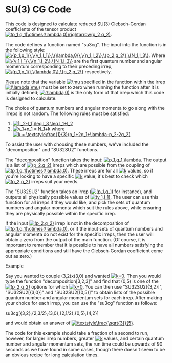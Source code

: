 # SU(3) CG Code

This code is designed to calculate reduced SU(3) Clebsch-Gordan coefficients of the tensor product <a href="https://www.codecogs.com/eqnedit.php?latex=(p_1,q_1)\otimes(\lambda,0)\rightarrow(p_2,q_2)" target="_blank"><img src="https://latex.codecogs.com/gif.latex?(p_1,q_1)\otimes(\lambda,0)\rightarrow(p_2,q_2)" title="(p_1,q_1)\otimes(\lambda,0)\rightarrow(p_2,q_2)" /></a>. 

The code defines a function named "su3cg". The input into the function is in the following style: <a href="https://www.codecogs.com/eqnedit.php?latex=\{p_1,q_1\},\{v_1,I_1\},\{\lambda,0\},\{n_1,I_2\},\{p_2,q_2\},\{N_1,I_3\}" target="_blank"><img src="https://latex.codecogs.com/gif.latex?\{p_1,q_1\},\{v_1,I_1\},\{\lambda,0\},\{n_1,I_2\},\{p_2,q_2\},\{N_1,I_3\}" title="\{p_1,q_1\},\{v_1,I_1\},\{\lambda,0\},\{n_1,I_2\},\{p_2,q_2\},\{N_1,I_3\}" /></a>. Where <a href="https://www.codecogs.com/eqnedit.php?latex=\{v_1,I_1\},\{n_1,I_2\},\{N_1,I_3\}" target="_blank"><img src="https://latex.codecogs.com/gif.latex?\{v_1,I_1\},\{n_1,I_2\},\{N_1,I_3\}" title="\{v_1,I_1\},\{n_1,I_2\},\{N_1,I_3\}" /></a> are the first quantum number and angular momentum corresponding to their preceding irrep, <a href="https://www.codecogs.com/eqnedit.php?latex=\{p_1,q_1\},\{\lambda,0\},\{p_2,q_2\}" target="_blank"><img src="https://latex.codecogs.com/gif.latex?\{p_1,q_1\},\{\lambda,0\},\{p_2,q_2\}" title="\{p_1,q_1\},\{lambda,0\},\{p_2,q_2\}" /></a> respectively. 

Please note that the variable <a href="https://www.codecogs.com/eqnedit.php?latex=\mu" target="_blank"><img src="https://latex.codecogs.com/gif.latex?\mu" title="\mu" /></a> specified in the function within the irrep <a href="https://www.codecogs.com/eqnedit.php?latex=(\lambda,\mu)" target="_blank"><img src="https://latex.codecogs.com/gif.latex?(\lambda,\mu)" title="(\lambda,\mu)" /></a> must be set to zero when running the function after it is initially defined; <a href="https://www.codecogs.com/eqnedit.php?latex=(\lambda,0)" target="_blank"><img src="https://latex.codecogs.com/gif.latex?(\lambda,0)" title="(\lambda,0)" /></a> is the only form of that irrep which this code is designed to calculate.

The choice of quantum numbers and angular momenta to go along with the irreps is not random. The following rules must be satisfied:

1. <a href="https://www.codecogs.com/eqnedit.php?latex=|I_2-I_1|\leq&space;I_3&space;\leq&space;I_1&plus;I_2" target="_blank"><img src="https://latex.codecogs.com/gif.latex?|I_2-I_1|\leq&space;I_3&space;\leq&space;I_1&plus;I_2" title="|I_2-I_1|\leq I_3 \leq I_1+I_2" /></a>
2. <a href="https://www.codecogs.com/eqnedit.php?latex=v_1&plus;n_1&space;=&space;N_1&plus;k" target="_blank"><img src="https://latex.codecogs.com/gif.latex?v_1&plus;n_1&space;=&space;N_1&plus;k" title="v_1+n_1 = N_1+k" /></a> where <a href="https://www.codecogs.com/eqnedit.php?latex=k&space;=&space;\textstyle\frac{1}{3}(p_1&plus;2q_1&plus;\lambda-p_2-2q_2)" target="_blank"><img src="https://latex.codecogs.com/gif.latex?k&space;=&space;\textstyle\frac{1}{3}(p_1&plus;2q_1&plus;\lambda-p_2-2q_2)" title="k = \textstyle\frac{1}{3}(p_1+2q_1+\lambda-p_2-2q_2)" /></a>

To assist the user with choosing these numbers, we've included the "decomposition" and "SU32SU2" functions.

The "decomposition" function takes the input: <a href="https://www.codecogs.com/eqnedit.php?latex=p_1,q_1,\lambda" target="_blank"><img src="https://latex.codecogs.com/gif.latex?p_1,q_1,\lambda" title="p_1,q_1,\lambda" /></a>. The output is a list of <a href="https://www.codecogs.com/eqnedit.php?latex=(p_2,q_2)" target="_blank"><img src="https://latex.codecogs.com/gif.latex?(p_2,q_2)" title="(p_2,q_2)" /></a> irreps which are possible from the coupling of <a href="https://www.codecogs.com/eqnedit.php?latex=(p_1,q_1)\otimes(\lambda,0)" target="_blank"><img src="https://latex.codecogs.com/gif.latex?(p_1,q_1)\otimes(\lambda,0)" title="(p_1,q_1)\otimes(\lambda,0)" /></a>. These irreps are for all <a href="https://www.codecogs.com/eqnedit.php?latex=k" target="_blank"><img src="https://latex.codecogs.com/gif.latex?k" title="k" /></a> values, so if you're looking to have a specific <a href="https://www.codecogs.com/eqnedit.php?latex=k" target="_blank"><img src="https://latex.codecogs.com/gif.latex?k" title="k" /></a> value, it's best to check which <a href="https://www.codecogs.com/eqnedit.php?latex=(p_2,q_2)" target="_blank"><img src="https://latex.codecogs.com/gif.latex?(p_2,q_2)" title="(p_2,q_2)" /></a> irreps suit your needs.

The "SU32SU2" function takes an irrep (<a href="https://www.codecogs.com/eqnedit.php?latex=(p_1,q_1)" target="_blank"><img src="https://latex.codecogs.com/gif.latex?(p_1,q_1)" title="(p_1,q_1)" /></a> for instance), and outputs all physically possible values of <a href="https://www.codecogs.com/eqnedit.php?latex=(v_1,I_1)" target="_blank"><img src="https://latex.codecogs.com/gif.latex?(v_1,I_1)" title="(v_1,I_1)" /></a>. The user can use this function for all irreps if they would like, and pick the sets of quantum numbers and angular momenta which suit the rules above, while ensuring they are physically possible within the specific irrep.

If the input <a href="https://www.codecogs.com/eqnedit.php?latex=(p_2,q_2)" target="_blank"><img src="https://latex.codecogs.com/gif.latex?(p_2,q_2)" title="(p_2,q_2)" /></a> irrep is not in the decomposition of <a href="https://www.codecogs.com/eqnedit.php?latex=(p_1,q_1)\otimes(\lambda,0)" target="_blank"><img src="https://latex.codecogs.com/gif.latex?(p_1,q_1)\otimes(\lambda,0)" title="(p_1,q_1)\otimes(\lambda,0)" /></a>, or if the input sets of quantum numbers and angular momenta do not exist for the specific irreps, then the user will obtain a zero from the output of the main function. (Of course, it is important to remember that it is possible to have all numbers satisfying the appropriate conditions and still have the Clebsch-Gordan coefficient come out as zero.)

Example

Say you wanted to couple (3,2)x(3,0) and wanted <a href="https://www.codecogs.com/eqnedit.php?latex=k=0" target="_blank"><img src="https://latex.codecogs.com/gif.latex?k=0" title="k=0" /></a>. Then you would type the function "decomposition[3,2,3]" and find that (0,5) is one of the <a href="https://www.codecogs.com/eqnedit.php?latex=(p_2,q_2)" target="_blank"><img src="https://latex.codecogs.com/gif.latex?(p_2,q_2)" title="(p_2,q_2)" /></a> options for which <a href="https://www.codecogs.com/eqnedit.php?latex=k=0" target="_blank"><img src="https://latex.codecogs.com/gif.latex?k=0" title="k=0" /></a>. You can then use "SU32SU2[{3,2}]", 
"SU32SU2[{3,0}]" and "SU32SU2[{0,5}]" to obtain lists of the possible quantum number and angular momentum sets for each irrep. After making your choice for each irrep, you can use the "su3cg" function as follows:

su3cg[{3,2},{2,3/2},{3,0},{2,1/2},{0,5},{4,2}]

and would obtain an answer of <a href="https://www.codecogs.com/eqnedit.php?latex=\textstyle\frac{\sqrt{3}}{5}" target="_blank"><img src="https://latex.codecogs.com/gif.latex?\textstyle\frac{\sqrt{3}}{5}" title="\textstyle\frac{\sqrt{3}}{5}" /></a>.

The code for this example should take a fraction of a second to run, however, for larger irrep numbers, greater <a href="https://www.codecogs.com/eqnedit.php?latex=k" target="_blank"><img src="https://latex.codecogs.com/gif.latex?k" title="k" /></a> values, and certain quantum number and angular momentum sets, the run time could be upwards of 90 seconds as we have found in some cases, though there doesn't seem to be an obvious recipe for long calculation times.
